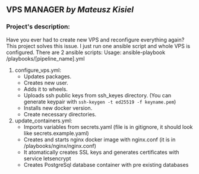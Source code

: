 ## VPS MANAGER _by Mateusz Kisiel_

### Project's description:
Have you ever had to create new VPS and reconfigure everything again? <br />
This project solves this issue. I just run one ansible script and whole VPS is configured.
There are 2 ansible scripts:
Usage: ansible-playbook /playbooks/[pipeline_name].yml
1) configure_vps.yml:
    - Updates packages. 
    - Creates new user. 
    - Adds it to wheels. 
    - Uploads ssh public keys from ssh_keyes directory.
      (You can generate keypair with `ssh-keygen -t ed25519 -f keyname.pem`)
    - Installs new docker version.
    - Create necessary directories.
2) update_containers.yml:
    - Imports variables from secrets.yaml (file is in gitignore, it should look like secrets.example.yaml)
    - Creates and starts nginx docker image with nginx.conf (it is in /playbooks/nginx/nginx.conf)
    - It atomatically creates SSL keys and generates certificates with service letsencrypt
    - Creates PostgreSql database container with pre existing databases

